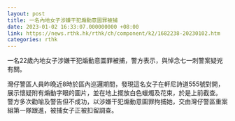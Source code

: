 ```yaml
---
layout: post
title: 一名內地女子涉嫌干犯煽動意圖罪被捕
date: 2023-01-02 16:33:07.000000000 +08:00
link: https://news.rthk.hk/rthk/ch/component/k2/1682238-20230102.htm
categories: rthk
---
```


一名22歲內地女子涉嫌干犯煽動意圖罪被捕，警方表示，與悼念七一刺警案疑兇有關。

灣仔警區人員昨晚近8時於區內巡邏期間，發現這名女子在軒尼詩道555號對開，展示懷疑附有煽動字眼的圖片，並在地上擺放白色蠟燭及花束，於是上前截查。
 
警方多次勸喻及警告但不成功，以涉嫌干犯煽動意圖罪拘捕她，交由灣仔警區重案組第一隊跟進，被捕女子正被扣留調查。
